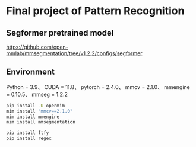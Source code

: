 # Final project of Pattern Recognition

## Segformer pretrained model
https://github.com/open-mmlab/mmsegmentation/tree/v1.2.2/configs/segformer

## Environment

Python = 3.9、
CUDA = 11.8、
pytorch = 2.4.0、
mmcv = 2.1.0、
mmengine = 0.10.5、
mmseg = 1.2.2


```bash
pip install -U openmim
mim install "mmcv==2.1.0"
mim install mmengine
mim install mmsegmentation

pip install ftfy
pip install regex
```
